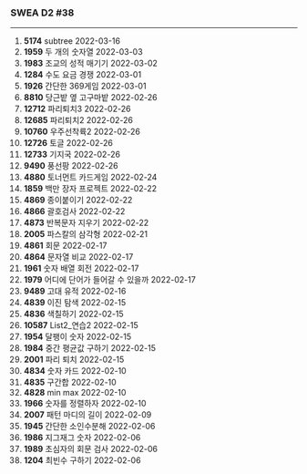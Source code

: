 ### SWEA D2  #38

---

1. **5174** subtree  2022-03-16
1. **1959** 두 개의 숫자열  2022-03-03
1. **1983** 조교의 성적 매기기  2022-03-02
1. **1284** 수도 요금 경쟁  2022-03-01
1. **1926** 간단한 369게임  2022-03-01
1. **8810** 당근밭 옆 고구마밭  2022-02-26
1. **12712** 파리퇴치3  2022-02-26
1. **12685** 파리퇴치2  2022-02-26
1. **10760** 우주선착륙2  2022-02-26
1. **12726** 토글  2022-02-26
1. **12733** 기지국  2022-02-26
1. **9490** 풍선팡  2022-02-26
1. **4880** 토너먼트 카드게임 2022-02-24
1. **1859** 백만 장자 프로젝트  2022-02-22
1. **4869** 종이붙이기  2022-02-22
1. **4866** 괄호검사  2022-02-22
1. **4873** 반복문자 지우기  2022-02-22
5. **2005** 파스칼의 삼각형  2022-02-21
6. **4861** 회문  2022-02-17
7. **4864** 문자열 비교  2022-02-17
8. **1961** 숫자 배열 회전  2022-02-17
9. **1979** 어디에 단어가 들어갈 수 있을까  2022-02-17
10. **9489** 고대 유적  2022-02-16
11. **4839** 이진 탐색  2022-02-15
12. **4836** 색칠하기  2022-02-15
13. **10587** List2_연습2 2022-02-15
14. **1954** 달팽이 숫자  2022-02-15
15. **1984** 중간 평균값 구하기  2022-02-15
16. **2001** 파리 퇴치  2022-02-15
17. **4834** 숫자 카드  2022-02-10
18. **4835** 구간합  2022-02-10
19. **4828** min max  2022-02-10
20. **1966** 숫자를 정렬하자  2022-02-10
21. **2007** 패턴 마디의 길이  2022-02-09
22. **1945** 간단한 소인수분해  2022-02-06
23. **1986** 지그재그 숫자  2022-02-06
24. **1989** 초심자의 회문 검사  2022-02-06
20. **1204** 최빈수 구하기  2022-02-06

























